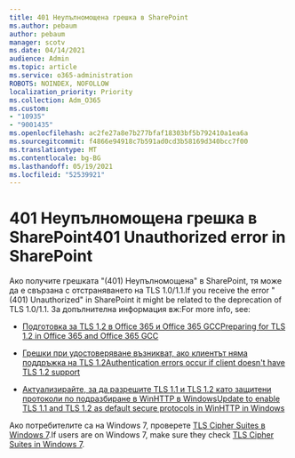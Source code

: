```yaml
---
title: 401 Неупълномощена грешка в SharePoint
ms.author: pebaum
author: pebaum
manager: scotv
ms.date: 04/14/2021
audience: Admin
ms.topic: article
ms.service: o365-administration
ROBOTS: NOINDEX, NOFOLLOW
localization_priority: Priority
ms.collection: Adm_O365
ms.custom:
- "10935"
- "9001435"
ms.openlocfilehash: ac2fe27a8e7b277bfaf18303bf5b792410a1ea6a
ms.sourcegitcommit: f4866e94918c7b591ad0cd3b58169d340bcc7f00
ms.translationtype: MT
ms.contentlocale: bg-BG
ms.lasthandoff: 05/19/2021
ms.locfileid: "52539921"
---
```

# <a name="401-unauthorized-error-in-sharepoint"></a><span data-ttu-id="0f8fd-102">401 Неупълномощена грешка в SharePoint</span><span class="sxs-lookup"><span data-stu-id="0f8fd-102">401 Unauthorized error in SharePoint</span></span>

<span data-ttu-id="0f8fd-103">Ако получите грешката "(401) Неупълномощена" в SharePoint, тя може да е свързана с отстраняването на TLS 1.0/1.1.</span><span class="sxs-lookup"><span data-stu-id="0f8fd-103">If you receive the error "(401) Unauthorized" in SharePoint it might be related to the deprecation of TLS 1.0/1.1.</span></span> <span data-ttu-id="0f8fd-104">За допълнителна информация вж:</span><span class="sxs-lookup"><span data-stu-id="0f8fd-104">For more info, see:</span></span>

- [<span data-ttu-id="0f8fd-105">Подготовка за TLS 1,2 в Office 365 и Office 365 GCC</span><span class="sxs-lookup"><span data-stu-id="0f8fd-105">Preparing for TLS 1.2 in Office 365 and Office 365 GCC</span></span>](/microsoft-365/compliance/prepare-tls-1.2-in-office-365)

- [<span data-ttu-id="0f8fd-106">Грешки при удостоверяване възникват, ако клиентът няма поддръжка на TLS 1.2</span><span class="sxs-lookup"><span data-stu-id="0f8fd-106">Authentication errors occur if client doesn't have TLS 1.2 support</span></span>](/sharepoint/troubleshoot/administration/authentication-errors-tls12-support)

- [<span data-ttu-id="0f8fd-107">Актуализирайте, за да разрешите TLS 1.1 и TLS 1.2 като защитени протоколи по подразбиране в WinHTTP в Windows</span><span class="sxs-lookup"><span data-stu-id="0f8fd-107">Update to enable TLS 1.1 and TLS 1.2 as default secure protocols in WinHTTP in Windows</span></span>](https://support.microsoft.com/topic/update-to-enable-tls-1-1-and-tls-1-2-as-default-secure-protocols-in-winhttp-in-windows-c4bd73d2-31d7-761e-0178-11268bb10392)

<span data-ttu-id="0f8fd-108">Ако потребителите са на Windows 7, проверете [TLS Cipher Suites в Windows 7](/windows/win32/secauthn/tls-cipher-suites-in-windows-7).</span><span class="sxs-lookup"><span data-stu-id="0f8fd-108">If users are on Windows 7, make sure they check [TLS Cipher Suites in Windows 7](/windows/win32/secauthn/tls-cipher-suites-in-windows-7).</span></span>